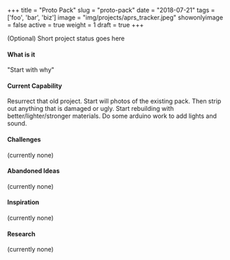 +++
title = "Proto Pack"
slug = "proto-pack"
date = "2018-07-21"
tags = ['foo', 'bar', 'biz']
image = "img/projects/aprs_tracker.jpeg"
showonlyimage = false
active = true
weight = 1
draft = true
+++

(Optional) Short project status goes here
<!--more-->

#### What is it
"Start with why"

#### Current Capability
Resurrect that old project. Start will photos of the existing pack.
Then strip out anything that is damaged or ugly.
Start rebuilding with better/lighter/stronger materials.
Do some arduino work to add lights and sound.

#### Challenges
(currently none)

#### Abandoned Ideas
(currently none)

#### Inspiration
(currently none)

#### Research
(currently none)
